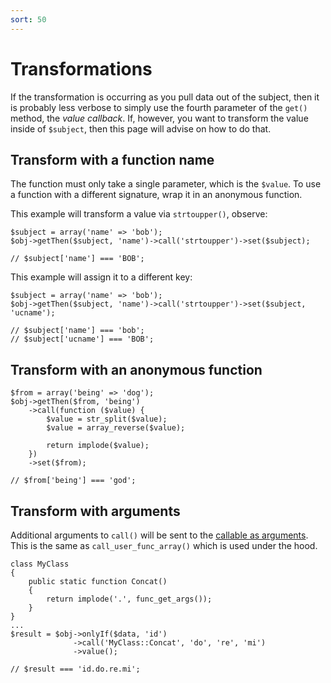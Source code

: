 ```yaml
---
sort: 50
---
```

# Transformations

If the transformation is occurring as you pull data out of the subject, then it is probably less verbose to simply use the fourth parameter of the `get()` method, the _value callback_.  If, however, you want to transform the value inside of `$subject`, then this page will advise on how to do that.

## Transform with a function name

The function must only take a single parameter, which is the `$value`.  To use a function with a different signature, wrap it in an anonymous function.

This example will transform a value via `strtoupper()`, observe:
    
    $subject = array('name' => 'bob');
    $obj->getThen($subject, 'name')->call('strtoupper')->set($subject);
    
    // $subject['name'] === 'BOB';

This example will assign it to a different key:

    $subject = array('name' => 'bob');
    $obj->getThen($subject, 'name')->call('strtoupper')->set($subject, 'ucname');
    
    // $subject['name'] === 'bob';
    // $subject['ucname'] === 'BOB';

## Transform with an anonymous function
    
    $from = array('being' => 'dog');
    $obj->getThen($from, 'being')
        ->call(function ($value) {
            $value = str_split($value);
            $value = array_reverse($value);
    
            return implode($value);
        })
        ->set($from);
        
    // $from['being'] === 'god';

## Transform with arguments
Additional arguments to `call()` will be sent to the [callable as arguments](http://php.net/manual/en/language.types.callable.php).  This is the same as `call_user_func_array()` which is used under the hood.

    class MyClass
    {
        public static function Concat()
        {
            return implode('.', func_get_args());
        }
    }
    ...
    $result = $obj->onlyIf($data, 'id')
                  ->call('MyClass::Concat', 'do', 're', 'mi')
                  ->value();
    
    // $result === 'id.do.re.mi';
